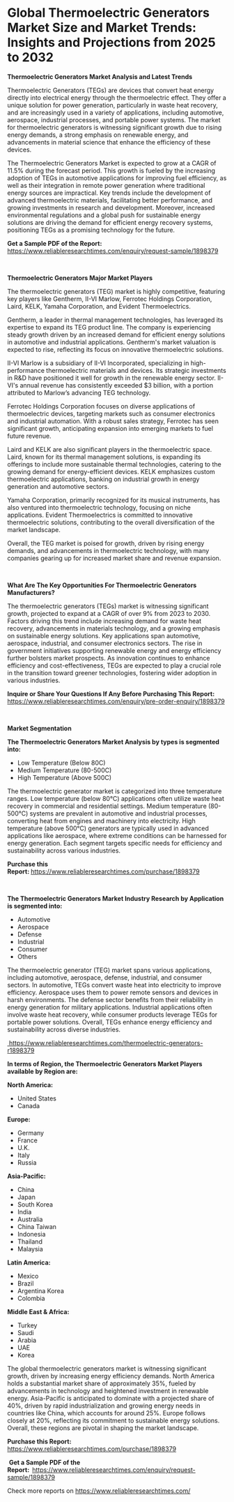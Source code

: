 <p><h1>Global Thermoelectric Generators Market Size and Market Trends: Insights and Projections from 2025 to 2032</h1></p><p><strong>Thermoelectric Generators Market Analysis and Latest Trends</strong></p>
<p><p>Thermoelectric Generators (TEGs) are devices that convert heat energy directly into electrical energy through the thermoelectric effect. They offer a unique solution for power generation, particularly in waste heat recovery, and are increasingly used in a variety of applications, including automotive, aerospace, industrial processes, and portable power systems. The market for thermoelectric generators is witnessing significant growth due to rising energy demands, a strong emphasis on renewable energy, and advancements in material science that enhance the efficiency of these devices.</p><p>The Thermoelectric Generators Market is expected to grow at a CAGR of 11.5% during the forecast period. This growth is fueled by the increasing adoption of TEGs in automotive applications for improving fuel efficiency, as well as their integration in remote power generation where traditional energy sources are impractical. Key trends include the development of advanced thermoelectric materials, facilitating better performance, and growing investments in research and development. Moreover, increased environmental regulations and a global push for sustainable energy solutions are driving the demand for efficient energy recovery systems, positioning TEGs as a promising technology for the future.</p></p>
<p><strong>Get a Sample PDF of the Report:&nbsp;</strong> <a href="https://www.reliableresearchtimes.com/enquiry/request-sample/1898379?utm_campaign=2440&utm_medium=2&utm_source=Github&utm_content=ia&utm_term=20022025&utm_id=thermoelectric-generators">https://www.reliableresearchtimes.com/enquiry/request-sample/1898379</a></p>
<p>&nbsp;</p>
<p><strong>Thermoelectric Generators Major Market Players</strong></p>
<p><p>The thermoelectric generators (TEG) market is highly competitive, featuring key players like Gentherm, II-VI Marlow, Ferrotec Holdings Corporation, Laird, KELK, Yamaha Corporation, and Evident Thermoelectrics. </p><p>Gentherm, a leader in thermal management technologies, has leveraged its expertise to expand its TEG product line. The company is experiencing steady growth driven by an increased demand for efficient energy solutions in automotive and industrial applications. Gentherm's market valuation is expected to rise, reflecting its focus on innovative thermoelectric solutions.</p><p>II-VI Marlow is a subsidiary of II-VI Incorporated, specializing in high-performance thermoelectric materials and devices. Its strategic investments in R&D have positioned it well for growth in the renewable energy sector. II-VI's annual revenue has consistently exceeded $3 billion, with a portion attributed to Marlow’s advancing TEG technology.</p><p>Ferrotec Holdings Corporation focuses on diverse applications of thermoelectric devices, targeting markets such as consumer electronics and industrial automation. With a robust sales strategy, Ferrotec has seen significant growth, anticipating expansion into emerging markets to fuel future revenue.</p><p>Laird and KELK are also significant players in the thermoelectric space. Laird, known for its thermal management solutions, is expanding its offerings to include more sustainable thermal technologies, catering to the growing demand for energy-efficient devices. KELK emphasizes custom thermoelectric applications, banking on industrial growth in energy generation and automotive sectors.</p><p>Yamaha Corporation, primarily recognized for its musical instruments, has also ventured into thermoelectric technology, focusing on niche applications. Evident Thermoelectrics is committed to innovative thermoelectric solutions, contributing to the overall diversification of the market landscape.</p><p>Overall, the TEG market is poised for growth, driven by rising energy demands, and advancements in thermoelectric technology, with many companies gearing up for increased market share and revenue expansion.</p></p>
<p>&nbsp;</p>
<p><strong>What Are The Key Opportunities For Thermoelectric Generators Manufacturers?</strong></p>
<p><p>The thermoelectric generators (TEGs) market is witnessing significant growth, projected to expand at a CAGR of over 9% from 2023 to 2030. Factors driving this trend include increasing demand for waste heat recovery, advancements in materials technology, and a growing emphasis on sustainable energy solutions. Key applications span automotive, aerospace, industrial, and consumer electronics sectors. The rise in government initiatives supporting renewable energy and energy efficiency further bolsters market prospects. As innovation continues to enhance efficiency and cost-effectiveness, TEGs are expected to play a crucial role in the transition toward greener technologies, fostering wider adoption in various industries.</p></p>
<p><strong>Inquire or Share Your Questions If Any Before Purchasing This Report:</strong> <a href="https://www.reliableresearchtimes.com/enquiry/pre-order-enquiry/1898379?utm_campaign=2440&utm_medium=2&utm_source=Github&utm_content=ia&utm_term=20022025&utm_id=thermoelectric-generators">https://www.reliableresearchtimes.com/enquiry/pre-order-enquiry/1898379</a></p>
<p>&nbsp;</p>
<p><strong>Market Segmentation</strong></p>
<p><strong>The Thermoelectric Generators Market Analysis by types is segmented into:</strong></p>
<p><ul><li>Low Temperature (Below 80C)</li><li>Medium Temperature (80-500C)</li><li>High Temperature (Above 500C)</li></ul></p>
<p><p>The thermoelectric generator market is categorized into three temperature ranges. Low temperature (below 80°C) applications often utilize waste heat recovery in commercial and residential settings. Medium temperature (80-500°C) systems are prevalent in automotive and industrial processes, converting heat from engines and machinery into electricity. High temperature (above 500°C) generators are typically used in advanced applications like aerospace, where extreme conditions can be harnessed for energy generation. Each segment targets specific needs for efficiency and sustainability across various industries.</p></p>
<p><strong>Purchase this Report:&nbsp;</strong><a href="https://www.reliableresearchtimes.com/purchase/1898379?utm_campaign=2440&utm_medium=2&utm_source=Github&utm_content=ia&utm_term=20022025&utm_id=thermoelectric-generators">https://www.reliableresearchtimes.com/purchase/1898379</a></p>
<p>&nbsp;</p>
<p><strong>The Thermoelectric Generators Market Industry Research by Application is segmented into:</strong></p>
<p><ul><li>Automotive</li><li>Aerospace</li><li>Defense</li><li>Industrial</li><li>Consumer</li><li>Others</li></ul></p>
<p><p>The thermoelectric generator (TEG) market spans various applications, including automotive, aerospace, defense, industrial, and consumer sectors. In automotive, TEGs convert waste heat into electricity to improve efficiency. Aerospace uses them to power remote sensors and devices in harsh environments. The defense sector benefits from their reliability in energy generation for military applications. Industrial applications often involve waste heat recovery, while consumer products leverage TEGs for portable power solutions. Overall, TEGs enhance energy efficiency and sustainability across diverse industries.</p></p>
<p><a href="https://www.reliableresearchtimes.com/thermoelectric-generators-r1898379?utm_campaign=2440&utm_medium=2&utm_source=Github&utm_content=ia&utm_term=20022025&utm_id=thermoelectric-generators">&nbsp;https://www.reliableresearchtimes.com/thermoelectric-generators-r1898379</a></p>
<p><strong>In terms of Region, the Thermoelectric Generators Market Players available by Region are:</strong></p>
<p>
    <p> <strong> North America: </strong>
        <ul>
            <li>United States</li>
            <li>Canada</li>
        </ul>
        </p> 
    <p> <strong> Europe: </strong>
        <ul>
            <li>Germany</li>
            <li>France</li>
            <li>U.K.</li>
            <li>Italy</li>
            <li>Russia</li>
        </ul>
        </p> 
    <p> <strong> Asia-Pacific: </strong>
        <ul>
            <li>China</li>
            <li>Japan</li>
            <li>South Korea</li>
            <li>India</li>
            <li>Australia</li>
            <li>China Taiwan</li>
            <li>Indonesia</li>
            <li>Thailand</li>
            <li>Malaysia</li>
        </ul>
        </p> 
    <p> <strong> Latin America: </strong>
        <ul>
            <li>Mexico</li>
            <li>Brazil</li>
            <li>Argentina Korea</li>
            <li>Colombia</li>
        </ul>
        </p> 
    <p> <strong> Middle East & Africa: </strong>
        <ul>
            <li>Turkey</li>
            <li>Saudi</li>
            <li>Arabia</li>
            <li>UAE</li>
            <li>Korea</li>
        </ul>
    </p>
    </p>
<p><p>The global thermoelectric generators market is witnessing significant growth, driven by increasing energy efficiency demands. North America holds a substantial market share of approximately 35%, fueled by advancements in technology and heightened investment in renewable energy. Asia-Pacific is anticipated to dominate with a projected share of 40%, driven by rapid industrialization and growing energy needs in countries like China, which accounts for around 25%. Europe follows closely at 20%, reflecting its commitment to sustainable energy solutions. Overall, these regions are pivotal in shaping the market landscape.</p></p>
<p><strong>Purchase this Report: </strong><a href="https://www.reliableresearchtimes.com/purchase/1898379?utm_campaign=2440&utm_medium=2&utm_source=Github&utm_content=ia&utm_term=20022025&utm_id=thermoelectric-generators">https://www.reliableresearchtimes.com/purchase/1898379</a></p>
<p>&nbsp;<strong>Get a Sample PDF of the Report:&nbsp;&nbsp;</strong><a href="https://www.reliableresearchtimes.com/enquiry/request-sample/1898379?utm_campaign=2440&utm_medium=2&utm_source=Github&utm_content=ia&utm_term=20022025&utm_id=thermoelectric-generators">https://www.reliableresearchtimes.com/enquiry/request-sample/1898379</a></p>
<p><strong></strong></p>
<p>Check more reports on <a href="https://www.reliableresearchtimes.com/?utm_campaign=2440&utm_medium=2&utm_source=Github&utm_content=ia&utm_term=20022025&utm_id=thermoelectric-generators">https://www.reliableresearchtimes.com/</a></p>